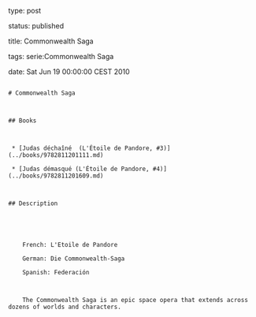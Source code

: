 type: post
status: published
title: Commonwealth Saga
tags: serie:Commonwealth Saga
date: Sat Jun 19 00:00:00 CEST 2010
~~~~~~
# Commonwealth Saga

## Books

 * [Judas déchaîné  (L'Étoile de Pandore, #3)](../books/9782811201111.md)
 * [Judas démasqué (L'Étoile de Pandore, #4)](../books/9782811201609.md)

## Description


    French: L'Etoile de Pandore
    German: Die Commonwealth-Saga
    Spanish: Federación
    
    The Commonwealth Saga is an epic space opera that extends across dozens of worlds and characters.


